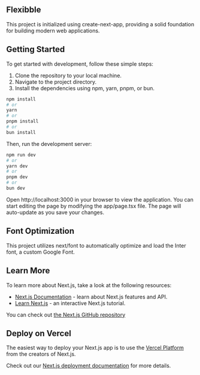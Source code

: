 ## Flexibble

This project is initialized using create-next-app, providing a solid foundation for building modern web applications.

## Getting Started

To get started with development, follow these simple steps:

1. Clone the repository to your local machine.
2. Navigate to the project directory.
3. Install the dependencies using npm, yarn, pnpm, or bun.

```bash
npm install
# or
yarn
# or
pnpm install
# or
bun install
```

Then, run the development server:

```bash
npm run dev
# or
yarn dev
# or
pnpm dev
# or
bun dev
```

Open http://localhost:3000 in your browser to view the application.
You can start editing the page by modifying the app/page.tsx file. The page will auto-update as you save your changes.

## Font Optimization

This project utilizes next/font to automatically optimize and load the Inter font, a custom Google Font.

## Learn More

To learn more about Next.js, take a look at the following resources:

- [Next.js Documentation](https://nextjs.org/docs) - learn about Next.js features and API.
- [Learn Next.js](https://nextjs.org/learn) - an interactive Next.js tutorial.

You can check out [the Next.js GitHub repository](https://github.com/vercel/next.js/)

## Deploy on Vercel

The easiest way to deploy your Next.js app is to use the [Vercel Platform](https://vercel.com/new?utm_medium=default-template&filter=next.js&utm_source=create-next-app&utm_campaign=create-next-app-readme) from the creators of Next.js.

Check out our [Next.js deployment documentation](https://nextjs.org/docs/deployment) for more details.
